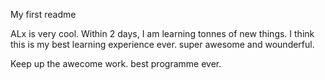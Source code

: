 My first readme

ALx is very cool. Within 2 days, I am learning tonnes of new things. I think this is my best learning experience ever. super awesome and wounderful.

Keep up the awecome work. best programme ever.
